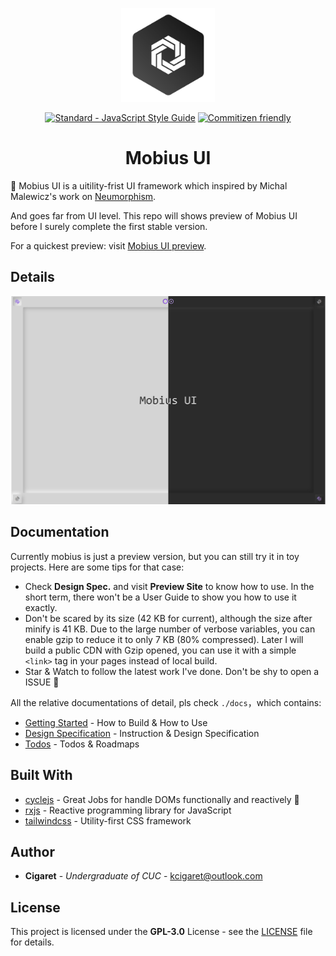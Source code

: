 <p align="center">
  <a href="#" target="_blank" rel="noopener noreferrer">
    <img width="150" src="./public/assets/thoughts-daily.jpg" alt="Thoughts Daily Logo"/>
  </a>
</p>

<p align="center">
  <a href="https://standardjs.com"><img src="https://img.shields.io/badge/code_style-standard-brightgreen.svg" alt="Standard - JavaScript Style Guide"></a>
  <a href="http://commitizen.github.io/cz-cli/"><img src="https://img.shields.io/badge/commitizen-friendly-brightgreen.svg" alt="Commitizen friendly"></a>
</p>

<h1 align="center">Mobius UI</h1>

🎨 Mobius UI is a uitility-frist UI framework which inspired by Michal Malewicz's work on [Neumorphism](https://uxdesign.cc/neumorphism-in-user-interfaces-b47cef3bf3a6).

And goes far from UI level. This repo will shows preview of Mobius UI before I surely complete the first stable version.

For a quickest preview: visit [Mobius UI preview](https://we-mobius.github.io/mobius-ui/dist/).

## Details

![Mobius UI Preview Release 20200406](./public/assets/mobiusui-preview-hybrid-20200406.png)

## Documentation

Currently mobius is just a preview version, but you can still try it in toy projects. Here are some tips for that case:

- Check **Design Spec.** and visit **Preview Site** to know how to use. In the short term, there won't be a User Guide to show you how to use it exactly.
- Don't be scared by its size (42 KB for current), although the size after minify is 41 KB. Due to the large number of verbose variables, you can enable gzip to reduce it to only 7 KB (80% compressed). Later I will build a public CDN with Gzip opened, you can use it with a simple `<link>` tag in your pages instead of local build.
- Star & Watch to follow the latest work I've done. Don't be shy to open a ISSUE 🤗

All the relative documentations of detail, pls check `./docs`，which contains:

- [Getting Started](./docs/getting_started.md) - How to Build & How to Use
- [Design Specification](./docs/design_specification.md) - Instruction & Design Specification
- [Todos](./docs/todos.md) - Todos & Roadmaps

## Built With

- [cyclejs](https://github.com/cyclejs/cyclejs) - Great Jobs for handle DOMs functionally and reactively 🤞
- [rxjs](https://github.com/ReactiveX/rxjs) - Reactive programming library for JavaScript
- [tailwindcss](https://github.com/tailwindcss/tailwindcss) - Utility-first CSS framework

## Author

- **Cigaret** - *Undergraduate of CUC* - kcigaret@outlook.com

## License

This project is licensed under the **GPL-3.0** License - see the [LICENSE](LICENSE) file for details.
